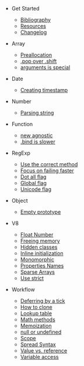 * Get Started
	* [Bibliography](bibliography.md)
	* [Resources](resources.md)
	* [Changelog](changelog.md)

* Array
	* [Preallocation](array/preallocation.md)
	* [.pop over .shift](array/pop-or-shift.md)
	* [arguments is special](array/arguments.md)

* Date
	* [Creating timestamp](date/timestamp.md)

* Number
	* [Parsing string](number/parse-string.md)

* Function
	* [new agnostic](function/new.md)
	* [.bind is slower](function/bind.md)

* RegExp
	* [Use the correct method](regexp/correct-methods.md)
	* [Focus on failing faster](regexp/fail-faster.md)
	* [Dot all flag](regexp/dot-all-flag.md)
	* [Global flag](regexp/global-flag.md)
	* [Unicode flag](regexp/unicode-flag.md)

* Object
	* [Empty prototype](object/empty-prototype.md)

* V8
	* [Float Number](v8-tips/float-number.md)
	* [Freeing memory](v8-tips/freeing-memory.md)
	* [Hidden classes](v8-tips/hidden-classes.md)
	* [Inline initialization](v8-tips/inline-initialization.md)
	* [Monomorphic](v8-tips/monomorphic.md)
	* [Properties Names](v8-tips/properties-names.md)
	* [Sparse Arrays](v8-tips/sparse-arrays.md)
	* [Use strict](v8-tips/use-strict.md)

* Workflow
	* [Deferring by a tick](workflow/defer.md)
	* [How to clone](workflow/how-to-clone.md)
	* [Lookup table](workflow/lookup-table.md)
	* [Math methods](workflow/math.md)
	* [Memoization](workflow/memoization.md)
	* [null or undefined](workflow/null-or-undefined.md)
	* [Scope](workflow/scope.md)
	* [Spread Syntax](workflow/spread-syntax.md)
	* [Value vs. reference](workflow/passing-by-value.md)
	* [Variable access](workflow/variable-access.md)

